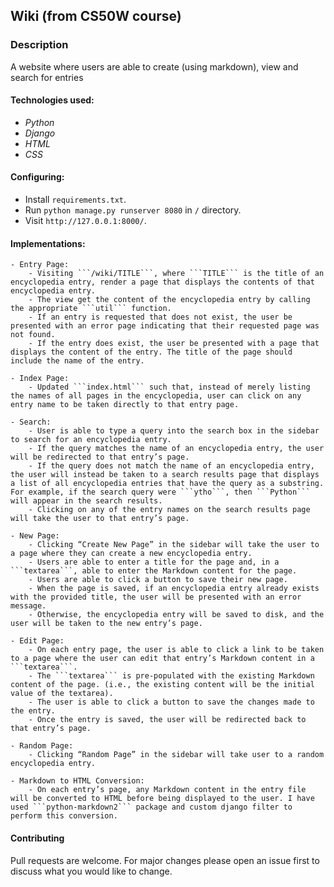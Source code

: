 ## Wiki (from CS50W course)

### Description
A website where users are able to create (using markdown), view and search for entries 

#### Technologies used:
- *Python*
- *Django*
- *HTML*
- *CSS*

#### Configuring:
- Install ```requirements.txt```.
- Run ```python manage.py runserver 8080``` in ```/``` directory.
- Visit ```http://127.0.0.1:8000/```.


#### Implementations:
	- Entry Page:
		- Visiting ```/wiki/TITLE```, where ```TITLE``` is the title of an encyclopedia entry, render a page that displays the contents of that encyclopedia entry.
		- The view get the content of the encyclopedia entry by calling the appropriate ```util``` function.
		- If an entry is requested that does not exist, the user be presented with an error page indicating that their requested page was not found.
        - If the entry does exist, the user be presented with a page that displays the content of the entry. The title of the page should include the name of the entry.
	
	- Index Page:
		- Updated ```index.html``` such that, instead of merely listing the names of all pages in the encyclopedia, user can click on any entry name to be taken directly to that entry page.

	- Search:
		- User is able to type a query into the search box in the sidebar to search for an encyclopedia entry.
		- If the query matches the name of an encyclopedia entry, the user will be redirected to that entry’s page.
		- If the query does not match the name of an encyclopedia entry, the user will instead be taken to a search results page that displays a list of all encyclopedia entries that have the query as a substring. For example, if the search query were ```ytho```, then ```Python``` will appear in the search results.
		- Clicking on any of the entry names on the search results page will take the user to that entry’s page.

	- New Page:
		- Clicking “Create New Page” in the sidebar will take the user to a page where they can create a new encyclopedia entry.
		- Users are able to enter a title for the page and, in a ```textarea```, able to enter the Markdown content for the page.
		- Users are able to click a button to save their new page.
		- When the page is saved, if an encyclopedia entry already exists with the provided title, the user will be presented with an error message.
		- Otherwise, the encyclopedia entry will be saved to disk, and the user will be taken to the new entry’s page.
	
	- Edit Page: 
		- On each entry page, the user is able to click a link to be taken to a page where the user can edit that entry’s Markdown content in a ```textarea```.
		- The ```textarea``` is pre-populated with the existing Markdown content of the page. (i.e., the existing content will be the initial value of the textarea).
		- The user is able to click a button to save the changes made to the entry.
		- Once the entry is saved, the user will be redirected back to that entry’s page.

	- Random Page:
		- Clicking “Random Page” in the sidebar will take user to a random encyclopedia entry.

	- Markdown to HTML Conversion:
		- On each entry’s page, any Markdown content in the entry file will be converted to HTML before being displayed to the user. I have used ```python-markdown2``` package and custom django filter to perform this conversion.
	
#### Contributing
Pull requests are welcome. For major changes please open an issue first to discuss what you would like to change.
